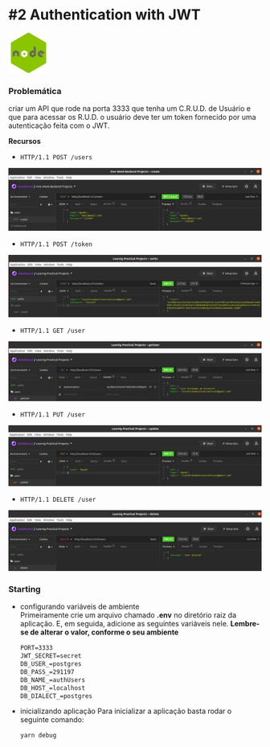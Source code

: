 # #2 Authentication with JWT

<img src="https://raw.githubusercontent.com/robsonkades/vscode-express-snippets/master/images/node.png" alt="linguagem" width="80px"/>

### Problemática

criar um API que rode na porta 3333 que tenha um C.R.U.D. de Usuário e que para acessar os R.U.D. o usuário deve ter um token fornecido por uma autenticação feita com o JWT.

**Recursos**
- `HTTP/1.1 POST /users`

<img src="./screenshots/screen1.png" />

- `HTTP/1.1 POST /token`

<img src="./screenshots/screen2.png" />

- `HTTP/1.1 GET /user`

<img src="./screenshots/screen3.png" />

- `HTTP/1.1 PUT /user`

<img src="./screenshots/screen4.png" />

- `HTTP/1.1 DELETE /user`

<img src="./screenshots/screen5.png" />


### Starting
 - configurando variáveis de ambiente  
    Primeiramente crie um arquivo chamado **.env** no diretório raiz da aplicação. E, em seguida, adicione as seguintes variáveis nele. 
    **Lembre-se de alterar o valor, conforme o seu ambiente**
    ```
    PORT=3333
    JWT_SECRET=secret
    DB_USER_=postgres
    DB_PASS_=291197
    DB_NAME_=authUsers
    DB_HOST_=localhost
    DB_DIALECT_=postgres
    ```
 - inicializando aplicação
    Para inicializar a aplicação basta rodar o seguinte comando:
    ```shellscript
    yarn debug
    ```